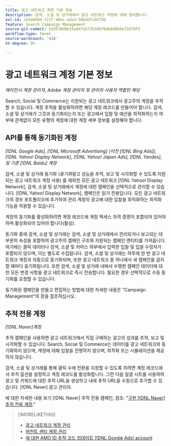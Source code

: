 ```yaml
---
title: 광고 네트워크 계정 기본 정보
description: 검색, 소셜 및 상거래에서 광고 네트워크 계정에 대해 알아봅니다.
exl-id: cb3e650d-721f-48ec-ada3-50bdd7c0375b
feature: Search Campaign Management
source-git-commit: b2d578d0e15e647a57353dbfbde666b5e72d79f2
workflow-type: tm+mt
source-wordcount: '418'
ht-degree: 0%

---
```


# 광고 네트워크 계정 기본 정보

*에이전시 계정 관리자, Adobe 계정 관리자 및 관리자 사용자 역할만 해당*

Search, Social 및 Commerce는 지원되는 광고 네트워크에서 광고주의 계정을 추적할 수 있습니다. 계정 추적을 활성화하려면 해당 계정 레코드를 만들어야 합니다. 검색, 소셜 및 상거래가 그것과 동기화되는지 또는 광고에서 입찰 및 예산을 최적화하는지 여부에 관계없이 모든 유형의 계정에 대한 계정 세부 정보를 설정해야 합니다.

## API를 통해 동기화된 계정

*[!DNL Google Ads], [!DNL Microsoft Advertising] (이전 [!DNL Bing Ads]), [!DNL Yahoo! Display Network], [!DNL Yahoo! Japan Ads], [!DNL Yandex], 및 기존 [!DNL Baidu] 계정*

검색, 소셜 및 상거래 동기화 (*동기화*&#x200B;광고 성능을 추적, 보고 및 시각화할 수 있도록 지원되는 광고 네트워크 계정 사용) 를 제외한 모든 광고 네트워크 [!DNL Yahoo! Display Network], 검색, 소셜 및 상거래에서 계정에 대한 캠페인을 선택적으로 관리할 수 있습니다. [!DNL Yahoo! Display Network], 캠페인은 읽기 전용입니다. 모든 광고 네트워크의 경우 포트폴리오에 추가하여 관리 계정의 광고에 대한 입찰을 최적화하는 최적화 기능을 허용할 수 있습니다.

계정의 동기화를 활성화하려면 계정 레코드에 계정 액세스 자격 증명이 포함되어 있어야 하며 활성화되어 있어야 합니다(활성).

동기화 중에 검색, 소셜 및 상거래는 검색, 소셜 및 상거래에서 관리되거나 보고되는 대부분의 속성을 포함하여 광고주의 캠페인 구조와 지원되는 캠페인 엔티티를 가져옵니다. 여기에는 클릭 데이터나 검색, 소셜 및 커머스 외부에서 입력한 입찰 및 입찰 수정자가 포함되지 않으며, 이는 별도로 수집됩니다. 검색, 소셜 및 상거래는 하루에 한 번 광고 네트워크 계정과 자동으로 동기화되며, 또한 광고 네트워크 중 하나에서 새 캠페인을 감지할 때마다 동기화됩니다. 또한 검색, 소셜 및 상거래 내에서 수행한 캠페인 데이터에 대한 모든 변경 사항을 광고 네트워크로 즉시 전송합니다. 필요한 경우 선택적으로 수동 동기화를 요청할 수 있습니다.

동기화된 캠페인을 만들고 편집하는 방법에 대한 자세한 내용은 &quot;Campaign Management&quot;의 장을 참조하십시오.

## 추적 전용 계정

*[!DNL Naver]계정*

추적 캠페인을 사용하면 광고 네트워크에서 직접 구매하는 광고의 성과를 추적, 보고 및 시각화할 수 있습니다. Search, Social 및 Commerce는 데이터를 광고 네트워크와 동기화하지 않으며, 계정에 대해 입찰을 진행하지 않으며, 최적화 또는 시뮬레이션을 제공하지 않습니다.

검색, 소셜 및 상거래를 통해 클릭 수에 전환을 지정할 수 있도록 하려면 계정 레코드에서 추적 옵션을 설정하고 계정 레코드를 활성화합니다. 그런 다음 일괄 시트를 사용하여 광고 및 키워드에 대한 추적 URL을 생성하고 내에 추적 URL을 수동으로 추가할 수 있습니다. [!DNL Naver] 광고 관리자.

에 대한 자세한 내용 보기 [!DNL Naver] 추적 전용 캠페인, 참조: &quot;[구현 [!DNL Naver] 추적 전용 계정](/help/search-social-commerce/campaign-management/naver-tracking-only-account-implement.md).&quot;

>[!MORELIKETHIS]
>
>* [광고 네트워크 계정 관리](ad-network-account-manage.md)
>* [머천트 센터 계정 관리](merchant-account-manage.md)
>* [에 대한 AMO ID 추적 코드 업데이트 [!DNL Google Ads] account](update-amo-id-google.md)
